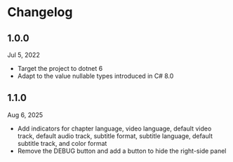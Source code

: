 # Changelog

## 1.0.0

Jul 5, 2022

* Target the project to dotnet 6
* Adapt to the value nullable types introduced in C# 8.0

## 1.1.0

Aug 6, 2025

* Add indicators for chapter language, video language, default video track, default audio track, subtitle format, subtitle language, default subtitle track, and color format
* Remove the DEBUG button and add a button to hide the right-side panel